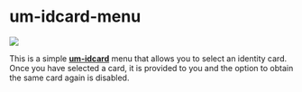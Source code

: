 # um-idcard-menu

![](https://cdn.discordapp.com/attachments/1082006975212163092/1096813844497715231/image.png)

This is a simple **[um-idcard](https://github.com/alp1x/um-idcard)** menu that allows you to select an identity card. Once you have selected a card, it is provided to you and the option to obtain the same card again is disabled.


